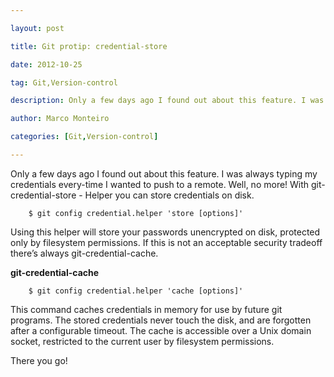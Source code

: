 ---
layout: post
title: Git protip: credential-store
date: 2012-10-25
tag: Git,Version-control
description: Only a few days ago I found out about this feature. I was always typing my credentials every-time I wanted to push to a remote. Well, no more! With git-credential-store
author: Marco Monteiro
categories: [Git,Version-control]
---

Only a few days ago I found out about this feature. I was always typing my credentials every-time I wanted to push to a remote. Well, no more! With git-credential-store - Helper you can store credentials on disk.
<!--more-->
		$ git config credential.helper 'store [options]'

Using this helper will store your passwords unencrypted on disk, protected only by filesystem permissions. If this is not an acceptable security tradeoff there’s always git-credential-cache.

**git-credential-cache**

		$ git config credential.helper 'cache [options]'

This command caches credentials in memory for use by future git programs. The stored credentials never touch the disk, and are forgotten after a configurable timeout. The cache is accessible over a Unix domain socket, restricted to the current user by filesystem permissions.

There you go!